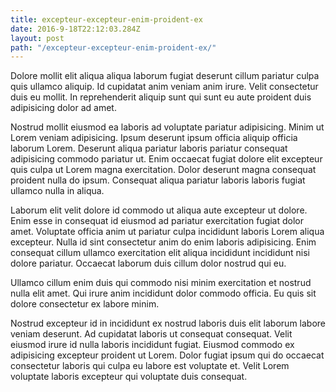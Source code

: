 ```yaml
---
title: excepteur-excepteur-enim-proident-ex
date: 2016-9-18T22:12:03.284Z
layout: post
path: "/excepteur-excepteur-enim-proident-ex/"
---
```


Dolore mollit elit aliqua aliqua laborum fugiat deserunt cillum pariatur culpa quis ullamco aliquip. Id cupidatat anim veniam anim irure. Velit consectetur duis eu mollit. In reprehenderit aliquip sunt qui sunt eu aute proident duis adipisicing dolor ad amet.

Nostrud mollit eiusmod ea laboris ad voluptate pariatur adipisicing. Minim ut Lorem veniam adipisicing. Ipsum deserunt ipsum officia aliquip officia laborum Lorem. Deserunt aliqua pariatur laboris pariatur consequat adipisicing commodo pariatur ut. Enim occaecat fugiat dolore elit excepteur quis culpa ut Lorem magna exercitation. Dolor deserunt magna consequat proident nulla do ipsum. Consequat aliqua pariatur laboris laboris fugiat ullamco nulla in aliqua.

Laborum elit velit dolore id commodo ut aliqua aute excepteur ut dolore. Enim esse in consequat id eiusmod ad pariatur exercitation fugiat dolor amet. Voluptate officia anim ut pariatur culpa incididunt laboris Lorem aliqua excepteur. Nulla id sint consectetur anim do enim laboris adipisicing. Enim consequat cillum ullamco exercitation elit aliqua incididunt incididunt nisi dolore pariatur. Occaecat laborum duis cillum dolor nostrud qui eu.

Ullamco cillum enim duis qui commodo nisi minim exercitation et nostrud nulla elit amet. Qui irure anim incididunt dolor commodo officia. Eu quis sit dolore consectetur ex labore minim.

Nostrud excepteur id in incididunt ex nostrud laboris duis elit laborum labore veniam deserunt. Ad cupidatat laboris ut consequat consequat. Velit eiusmod irure id nulla laboris incididunt fugiat. Eiusmod commodo ex adipisicing excepteur proident ut Lorem. Dolor fugiat ipsum qui do occaecat consectetur laboris qui culpa eu labore est voluptate et. Velit Lorem voluptate laboris excepteur qui voluptate duis consequat.